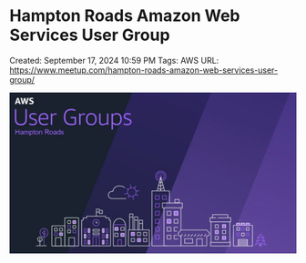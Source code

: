 # Hampton Roads Amazon Web Services User Group

Created: September 17, 2024 10:59 PM
Tags: AWS
URL: https://www.meetup.com/hampton-roads-amazon-web-services-user-group/

![image.png](image%205.png)